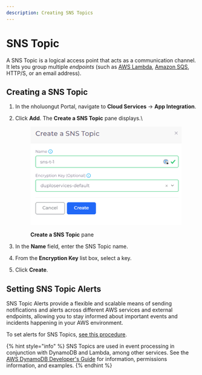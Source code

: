 ```yaml
---
description: Creating SNS Topics
---
```


# SNS Topic

A SNS Topic is a logical access point that acts as a communication channel. It lets you group multiple _endpoints_ (such as [AWS Lambda](lambda/), [Amazon SQS](sqs-queue.md), HTTP/S, or an email address).

## Creating a SNS Topic

1. In the nholuongut Portal, navigate to **Cloud Services** -> **App Integration**.
2.  Click **Add**. The **Create a SNS Topic** pane displays.\


    <div align="left">

    <figure><img src="../../.gitbook/assets/snst1.png" alt=""><figcaption><p><strong>Create a SNS Topic</strong> pane</p></figcaption></figure>

    </div>


3. In the **Name** field, enter the SNS Topic name.
4. From the **Encryption Key** list box, select a key.
5. Click **Create**.

## Setting SNS Topic Alerts

SNS Topic Alerts provide a flexible and scalable means of sending notifications and alerts across different AWS services and external endpoints, allowing you to stay informed about important events and incidents happening in your AWS environment.

To set alerts for SNS Topics, [see this procedure](../use-cases/faults-and-alarms/sns-topic-alerts.md).

{% hint style="info" %}
SNS Topics are used in event processing in conjunction with DynamoDB and Lambda, among other services. See the [AWS DynamoDB Developer's Guide](https://docs.aws.amazon.com/amazondynamodb/latest/developerguide/Introduction.html) for information, permissions information, and examples.
{% endhint %}
